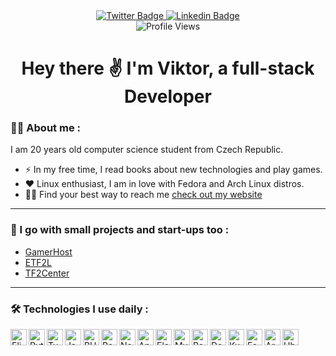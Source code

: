 <div class="header" align="center">
  <div id="badges">
    <a href="https://twitter.com/vciernava">
      <img src="https://img.shields.io/badge/Twitter-blue?style=for-the-badge&logo=twitter&logoColor=white" alt="Twitter Badge"/>
    </a>
    <a href="https://www.linkedin.com/in/vciernava">
      <img src="https://img.shields.io/badge/LinkedIn-blue?style=for-the-badge&logo=linkedin&logoColor=white" alt="Linkedin Badge"/>
    </a>
  </div>
  <img src="https://komarev.com/ghpvc/?username=vciernava&style=flat-square&color=blue" alt="Profile Views"/>
  <h1>
    Hey there ✌️ I'm Viktor, a full-stack Developer
  </h1>
</div>

### 👨‍💻 About me :
I am 20 years old computer science student from Czech Republic.
- ⚡ In my free time, I read books about new technologies and play games.
- ❤︎ Linux enthusiast, I am in love with Fedora and Arch Linux distros.
- 🧙‍♂️ Find your best way to reach me [check out my website](https://viktorciernava.eu)
---

### 🚀 I go with small projects and start-ups too :
- [GamerHost](https://gamerhost.pro/)
- [ETF2L](https://etf2l.org/)
- [TF2Center](https://tf2center.com/)
---

### 🛠️ Technologies I use daily :
<div>
  <img align="left" width="26px" src="https://cdn.jsdelivr.net/gh/devicons/devicon@latest/icons/elixir/elixir-original.svg" alt="Elixir">
  <img align="left" width="26px" src="https://cdn.jsdelivr.net/gh/devicons/devicon@latest/icons/python/python-plain.svg" alt="Python">
  <img align="left" width="26px" src="https://cdn.jsdelivr.net/gh/devicons/devicon@latest/icons/typescript/typescript-original.svg" alt="TypeScript">
  <img align="left" width="26px" src="https://cdn.jsdelivr.net/gh/devicons/devicon@latest/icons/java/java-plain.svg" alt="Java">
  <img align="left" width="26px" src="https://cdn.jsdelivr.net/gh/devicons/devicon@latest/icons/php/php-original.svg" alt="PHP">
  <img align="left" width="26px" src="https://cdn.jsdelivr.net/gh/devicons/devicon@latest/icons/react/react-original.svg" alt="React">
  <img align="left" width="26px" src="https://cdn.jsdelivr.net/gh/devicons/devicon@latest/icons/nextjs/nextjs-original.svg" alt="Next">
  <img align="left" width="26px" src="https://cdn.jsdelivr.net/gh/devicons/devicon@latest/icons/angular/angular-original.svg" alt="Angular">
  <img align="left" width="26px" src="https://cdn.jsdelivr.net/gh/devicons/devicon@latest/icons/electron/electron-original.svg" alt="Electron">
  <img align="left" width="26px" src="https://cdn.jsdelivr.net/gh/devicons/devicon@latest/icons/mysql/mysql-original.svg" alt="MySQL">
  <img align="left" width="26px" src="https://cdn.jsdelivr.net/gh/devicons/devicon@latest/icons/postgresql/postgresql-original.svg" alt="PostgreSQL">
  <img align="left" width="26px" src="https://cdn.jsdelivr.net/gh/devicons/devicon@latest/icons/docker/docker-original.svg" alt="Docker">
  <img align="left" width="26px" src="https://cdn.jsdelivr.net/gh/devicons/devicon@latest/icons/kubernetes/kubernetes-original.svg" alt="Kubernetes">
  <img align="left" width="26px" src="https://cdn.jsdelivr.net/gh/devicons/devicon@latest/icons/fedora/fedora-original.svg" alt="Fedora">
  <img align="left" width="26px" src="https://cdn.jsdelivr.net/gh/devicons/devicon@latest/icons/archlinux/archlinux-original.svg" alt="Arch">
  <img align="left" width="26px" src="https://cdn.jsdelivr.net/gh/devicons/devicon@latest/icons/ubuntu/ubuntu-original.svg" alt="Ubuntu">
</div><br />
